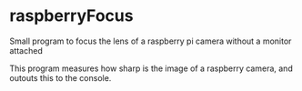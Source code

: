# raspberryFocus
Small program to focus the lens of a raspberry pi camera without a monitor attached

This program measures how sharp is the image of a raspberry camera, and outouts this to the console.
